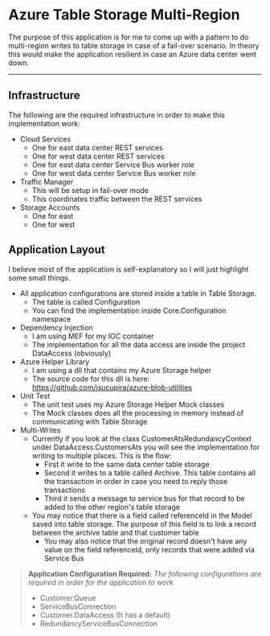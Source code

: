 Azure Table Storage Multi-Region
===========================


The purpose of this application is for me to come up with a pattern to do multi-region writes to table storage in case of a fail-over scenario.
In theory this would make the application resilient in case an Azure data center went down.

----------

Infrastructure
----------------
The following are the required infrastructure in order to make this implementation work:

 - Cloud Services
	 - One for east data center REST services
	 - One for west data center REST services
	 - One for east data center Service Bus worker role
	 - One for west data center Service Bus worker role
 - Traffic Manager
	 - This will be setup in fail-over mode
	 - This coordinates traffic between the REST services
 - Storage Accounts
	 - One for east
	 - One for west


Application Layout
----------------------
I believe most of the application is self-explanatory so I will just highlight some small things.

 - All application configurations are stored inside a table in Table Storage.
	 - The table is called Configuration
	 - You can find the implementation inside Core.Configuration namespace
 - Dependency Injection
	 - I am using MEF for my IOC container
	 - The implementation for all the data access are inside the project DataAccess (obviously)
 - Azure Helper Library
	 - I am using a dll that contains my Azure Storage helper
	 - The source code for this dll is here: https://github.com/jsucupira/azure-blob-utilities
 - Unit Test
	 - The unit test uses my Azure Storage Helper Mock classes
	 - The Mock classes does all the processing in memory instead of communicating with Table Storage
 -  Multi-Writes
	 - Currently if you look at the class CustomerAtsRedundancyContext under DataAccess.CustomersAts you will see the implementation for writing to multiple places.  This is the flow:
		 - First it write to the same data center table storage
		 - Second it writes to a table called Archive.  This table contains all the transaction in order in case you need to reply those transactions
		 - Third it sends a message to service bus for that record to be added to the other region's table storage
	 - You may notice that there is a field called referenceId in the Model saved into table storage. The purpose of this field is to link a record between the archive table and that customer table
		 - You may also notice that the original record doesn't have any value on the field referenceId, only records that were added via Service Bus
> 


> **Application Configuration Required:**
<i>The following configurations are required in order for the application to work</i>
> - Customer.Queue
> - ServiceBusConnection
> - Customer.DataAccess (It has a default)
> - RedundancyServiceBusConnection